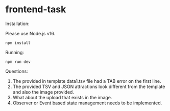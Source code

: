 # frontend-task

Installation:

Please use Node.js v16.

`npm install`

Running:

`npm run dev`

Questions: 
1. The provided in template data1.tsv file had a TAB error on the first line.
2. The provided TSV and JSON attractions look different from the template and also the image provided.
3. What about the upload that exists in the image.
4. Observer or Event based state management needs to be implemented. 
